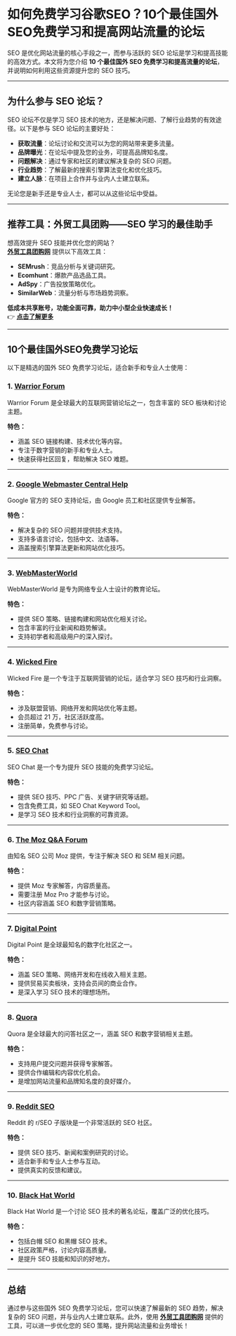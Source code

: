 # 如何免费学习谷歌SEO？10个最佳国外SEO免费学习和提高网站流量的论坛

SEO 是优化网站流量的核心手段之一，而参与活跃的 SEO 论坛是学习和提高技能的高效方式。本文将为您介绍 **10 个最佳国外 SEO 免费学习和提高流量的论坛**，并说明如何利用这些资源提升您的 SEO 技巧。

---

## 为什么参与 SEO 论坛？

SEO 论坛不仅是学习 SEO 技术的地方，还是解决问题、了解行业趋势的有效途径。以下是参与 SEO 论坛的主要好处：

- **获取流量**：论坛讨论和交流可以为您的网站带来更多流量。
- **品牌曝光**：在论坛中提及您的业务，可提高品牌知名度。
- **问题解决**：通过专家和社区的建议解决复杂的 SEO 问题。
- **行业趋势**：了解最新的搜索引擎算法变化和优化技巧。
- **建立人脉**：在项目上合作并与业内人士建立联系。

无论您是新手还是专业人士，都可以从这些论坛中受益。

---

## **推荐工具：外贸工具团购——SEO 学习的最佳助手**

想高效提升 SEO 技能并优化您的网站？  
**[外贸工具团购网](https://bit.ly/waimao518)** 提供以下高效工具：

- **SEMrush**：竞品分析与关键词研究。
- **Ecomhunt**：爆款产品选品工具。
- **AdSpy**：广告投放策略优化。
- **SimilarWeb**：流量分析与市场趋势洞察。

**低成本共享账号，功能全面可靠，助力中小型企业快速成长！**  
👉 **[点击了解更多](https://bit.ly/waimao518)**

---

## 10个最佳国外SEO免费学习论坛

以下是精选的国外 SEO 免费学习论坛，适合新手和专业人士使用：

### 1. [Warrior Forum](https://www.warriorforum.com)
Warrior Forum 是全球最大的互联网营销论坛之一，包含丰富的 SEO 板块和讨论主题。

**特色：**
- 涵盖 SEO 链接构建、技术优化等内容。
- 专注于数字营销的新手和专业人士。
- 快速获得社区回复，帮助解决 SEO 难题。

---

### 2. [Google Webmaster Central Help](https://productforums.google.com/forum/#!forum/webmasters)
Google 官方的 SEO 支持论坛，由 Google 员工和社区提供专业解答。

**特色：**
- 解决复杂的 SEO 问题并提供技术支持。
- 支持多语言讨论，包括中文、法语等。
- 涵盖搜索引擎算法更新和网站优化技巧。

---

### 3. [WebMasterWorld](https://www.webmasterworld.com)
WebMasterWorld 是专为网络专业人士设计的教育论坛。

**特色：**
- 提供 SEO 策略、链接构建和网站优化相关讨论。
- 包含丰富的行业新闻和趋势解读。
- 支持初学者和高级用户的深入探讨。

---

### 4. [Wicked Fire](https://www.wickedfire.com)
Wicked Fire 是一个专注于互联网营销的论坛，适合学习 SEO 技巧和行业洞察。

**特色：**
- 涉及联盟营销、网络开发和网站优化等主题。
- 会员超过 21 万，社区活跃度高。
- 注册简单，免费参与讨论。

---

### 5. [SEO Chat](https://seochat.io)
SEO Chat 是一个专为提升 SEO 技能的免费学习论坛。

**特色：**
- 提供 SEO 技巧、PPC 广告、关键字研究等话题。
- 包含免费工具，如 SEO Chat Keyword Tool。
- 是学习 SEO 技术和行业洞察的可靠资源。

---

### 6. [The Moz Q&A Forum](https://moz.com/community/q)
由知名 SEO 公司 Moz 提供，专注于解决 SEO 和 SEM 相关问题。

**特色：**
- 提供 Moz 专家解答，内容质量高。
- 需要注册 Moz Pro 才能参与讨论。
- 社区内容涵盖 SEO 和数字营销策略。

---

### 7. [Digital Point](https://forums.digitalpoint.com)
Digital Point 是全球最知名的数字化社区之一。

**特色：**
- 涵盖 SEO 策略、网络开发和在线收入相关主题。
- 提供贸易买卖板块，支持会员间的商业合作。
- 是深入学习 SEO 技术的理想场所。

---

### 8. [Quora](https://www.quora.com)
Quora 是全球最大的问答社区之一，涵盖 SEO 和数字营销相关主题。

**特色：**
- 支持用户提交问题并获得专家解答。
- 提供合作编辑和内容优化机会。
- 是增加网站流量和品牌知名度的良好媒介。

---

### 9. [Reddit SEO](https://www.reddit.com/r/SEO)
Reddit 的 r/SEO 子版块是一个非常活跃的 SEO 社区。

**特色：**
- 提供 SEO 技巧、新闻和案例研究的讨论。
- 适合新手和专业人士参与互动。
- 提供真实的反馈和建议。

---

### 10. [Black Hat World](https://www.blackhatworld.com)
Black Hat World 是一个讨论 SEO 技术的著名论坛，覆盖广泛的优化技巧。

**特色：**
- 包括白帽 SEO 和黑帽 SEO 技术。
- 社区政策严格，讨论内容高质量。
- 是提升 SEO 技能和知识的好地方。

---

## 总结

通过参与这些国外 SEO 免费学习论坛，您可以快速了解最新的 SEO 趋势，解决复杂的 SEO 问题，并与业内人士建立联系。此外，使用 **[外贸工具团购网](https://bit.ly/waimao518)** 提供的工具，可以进一步优化您的 SEO 策略，提升网站流量和业务增长！


